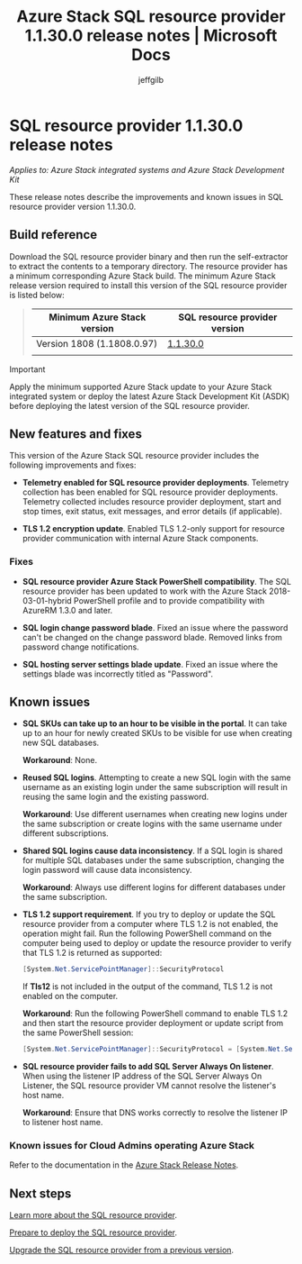 ﻿---
title: Azure Stack SQL resource provider 1.1.30.0 release notes | Microsoft Docs
description: Learn about what's in the latest Azure Stack SQL resource provider update, including any known issues and where to download it.
services: azure-stack
documentationcenter: ''
author: jeffgilb
manager: femila
editor: ''

ms.assetid:  
ms.service: azure-stack
ms.workload: na
ms.tgt_pltfrm: na
ms.devlang: na
ms.topic: article
ms.date: 01/09/2019
ms.author: jeffgilb
ms.reviewer: jiahan
ms.lastreviewed: 01/09/2019
---

# SQL resource provider 1.1.30.0 release notes

*Applies to: Azure Stack integrated systems and Azure Stack Development Kit*

These release notes describe the improvements and known issues in SQL resource provider version 1.1.30.0.

## Build reference
Download the SQL resource provider binary and then run the self-extractor to extract the contents to a temporary directory. The resource provider has a minimum corresponding Azure Stack build. The minimum Azure Stack release version required to install this version of the SQL resource provider is listed below:

> |Minimum Azure Stack version|SQL resource provider version|
> |-----|-----|
> |Version 1808 (1.1808.0.97)|[1.1.30.0](https://aka.ms/azurestacksqlrp11300)|
> |     |     |

> [!IMPORTANT]
> Apply the minimum supported Azure Stack update to your Azure Stack integrated system or deploy the latest Azure Stack Development Kit (ASDK) before deploying the latest version of the SQL resource provider.

## New features and fixes
This version of the Azure Stack SQL resource provider includes the following improvements and fixes:

- **Telemetry enabled for SQL resource provider deployments**. Telemetry collection has been enabled for SQL resource provider deployments. Telemetry collected includes resource provider deployment, start and stop times, exit status, exit messages, and error details (if applicable).

- **TLS 1.2 encryption update**. Enabled TLS 1.2-only support for resource provider communication with internal Azure Stack components. 

### Fixes

- **SQL resource provider Azure Stack PowerShell compatibility**. The SQL resource provider has been updated to work with the Azure Stack 2018-03-01-hybrid PowerShell profile and to provide compatibility with AzureRM 1.3.0 and later.

- **SQL login change password blade**. Fixed an issue where the password can't be changed on the change password blade. Removed links from password change notifications.

- **SQL hosting server settings blade update**. Fixed an issue where the settings blade was incorrectly titled as "Password".

## Known issues 

- **SQL SKUs can take up to an hour to be visible in the portal**. It can take up to an hour for newly created SKUs to be visible for use when creating new SQL databases. 

    **Workaround**: None.

- **Reused SQL logins**. Attempting to create a new SQL login with the same username as an existing login under the same subscription will result in reusing the same login and the existing password. 

    **Workaround**: Use different usernames when creating new logins under the same subscription or create logins with the same username under different subscriptions.

- **Shared SQL logins cause data inconsistency**. If a SQL login is shared for multiple SQL databases under the same subscription, changing the login password will cause data inconsistency.

    **Workaround**: Always use different logins for different databases under the same subscription.

- **TLS 1.2 support requirement**. If you try to deploy or update the SQL resource provider from a computer where TLS 1.2 is not enabled, the operation might fail. Run the following PowerShell command on the computer being used to deploy or update the resource provider to verify that TLS 1.2 is returned as supported:

  ```powershell
  [System.Net.ServicePointManager]::SecurityProtocol
  ```

  If **Tls12** is not included in the output of the command, TLS 1.2 is not enabled on the computer.

    **Workaround**: Run the following PowerShell command to enable TLS 1.2 and then start the resource provider deployment or update script from the same PowerShell session:

    ```powershell
    [System.Net.ServicePointManager]::SecurityProtocol = [System.Net.SecurityProtocolType]::Tls12
    ```
- **SQL resource provider fails to add SQL Server Always On listener**. When using the listener IP address of the SQL Server Always On Listener, the SQL resource provider VM cannot resolve the listener's host name.

    **Workaround**: Ensure that DNS works correctly to resolve the listener IP to listener host name.
    
### Known issues for Cloud Admins operating Azure Stack
Refer to the documentation in the [Azure Stack Release Notes](azure-stack-servicing-policy.md).

## Next steps
[Learn more about the SQL resource provider](azure-stack-sql-resource-provider.md).

[Prepare to deploy the SQL resource provider](azure-stack-sql-resource-provider-deploy.md#prerequisites).

[Upgrade the SQL resource provider from a previous version](azure-stack-sql-resource-provider-update.md). 